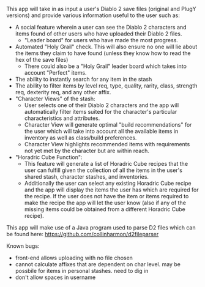 This app will take in as input a user's Diablo 2 save files (original and PlugY versions) and provide various information useful to the user such as:

 - A social feature wherein a user can see the Diablo 2 characters and items found of other users who have uploaded their Diablo 2 files.
      - "Leader board" for users who have made the most progress.
 - Automated "Holy Grail" check. This will also ensure no one will lie about the items they claim to have found (unless they know how to read the hex of the save files)
      - There could also be a "Holy Grail" leader board which takes into account "Perfect" items.
 - The ability to instantly search for any item in the stash
 - The ability to filter items by level req, type, quality, rarity, class, strength req, dexterity req, and any other affix.
 - "Character Views" of the stash: 
      - User selects one of their Diablo 2 characters and the app will automatically filter items suited for the character's particular characteristics and attributes.
      - Character View will generate optimal "build recommendations" for the user which will take into account all the available items in inventory as well as class/build preferences.
      - Character View highlights recommended items with requirements not yet met by the character but are within reach.
 - "Horadric Cube Function":
      - This feature will generate a list of Horadric Cube recipes that the user can fulfill given the collection of all the items in the user's shared stash, character stashes, and inventories.
      - Additionally the user can select any existing Horadric Cube recipe and the app will display the items the user has which are required for the recipe. If the user does not have the item or items required to make the recipe the app will let the user know (also if any of the missing items could be obtained from a different Horadric Cube recipe).

This app will make use of a Java program used to parse D2 files which can be found here: https://github.com/collinharmon/d2fileparser


Known bugs:
 - front-end allows uploading with no file chosen
 - cannot calculate affixes that are dependent on char level. may be possbile for items in personal stashes. need to dig in
 - don't allow spaces in username